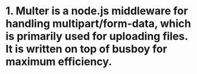 # 1. Multer is a node.js middleware for handling multipart/form-data, which is primarily used for uploading files. It is written on top of busboy for maximum efficiency.
